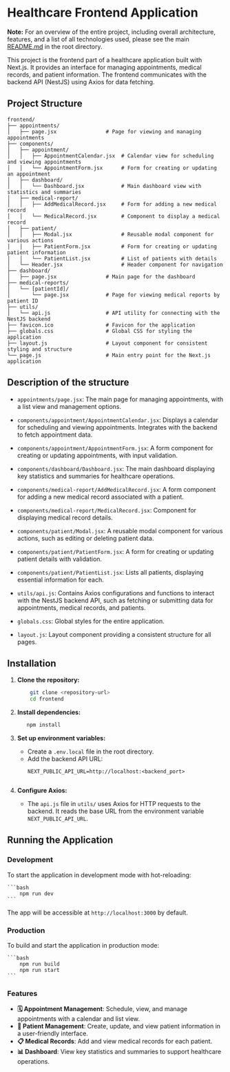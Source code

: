 # Healthcare Frontend Application

**Note:** For an overview of the entire project, including overall architecture, features, and a list of all technologies used, please see the main [README.md](../README.md) in the root directory.

This project is the frontend part of a healthcare application built with Next.js. It provides an interface for managing appointments, medical records, and patient information. The frontend communicates with the backend API (NestJS) using Axios for data fetching.

## Project Structure

```plaintext
frontend/
├── appointments/
│   ├── page.jsx                # Page for viewing and managing appointments
├── components/
│   ├── appointment/
│   │   ├── AppointmentCalendar.jsx  # Calendar view for scheduling and viewing appointments
│   │   └── AppointmentForm.jsx      # Form for creating or updating an appointment
│   ├── dashboard/
│   │   └── Dashboard.jsx            # Main dashboard view with statistics and summaries
│   ├── medical-report/
│   │   ├── AddMedicalRecord.jsx     # Form for adding a new medical record
│   │   └── MedicalRecord.jsx        # Component to display a medical record
│   ├── patient/
│   │   ├── Modal.jsx                # Reusable modal component for various actions
│   │   ├── PatientForm.jsx          # Form for creating or updating patient information
│   │   └── PatientList.jsx          # List of patients with details
│   └── Header.jsx                   # Header component for navigation
├── dashboard/
│   ├── page.jsx                # Main page for the dashboard
├── medical-reports/
│   └── [patientId]/
│       └── page.jsx            # Page for viewing medical reports by patient ID
├── utils/
│   └── api.js                  # API utility for connecting with the NestJS backend
├── favicon.ico                 # Favicon for the application
├── globals.css                 # Global CSS for styling the application
├── layout.js                   # Layout component for consistent styling and structure
└── page.js                     # Main entry point for the Next.js application
```

## Description of the structure 

- `appointments/page.jsx`: The main page for managing appointments, with a list view and management options.

- `components/appointment/AppointmentCalendar.jsx`: Displays a calendar for scheduling and viewing appointments. Integrates with the backend to fetch appointment data.

- `components/appointment/AppointmentForm.jsx`: A form component for creating or updating appointments, with input validation.

- `components/dashboard/Dashboard.jsx`: The main dashboard displaying key statistics and summaries for healthcare operations.

- `components/medical-report/AddMedicalRecord.jsx`: A form component for adding a new medical record associated with a patient.

- `components/medical-report/MedicalRecord.jsx`: Component for displaying medical record details.

- `components/patient/Modal.jsx`: A reusable modal component for various actions, such as editing or deleting patient data.

- `components/patient/PatientForm.jsx`: A form for creating or updating patient details with validation.

- `components/patient/PatientList.jsx`: Lists all patients, displaying essential information for each.

- `utils/api.js`: Contains Axios configurations and functions to interact with the NestJS backend API, such as fetching or submitting data for appointments, medical records, and patients.

- `globals.css`: Global styles for the entire application.

- `layout.js`: Layout component providing a consistent structure for all pages.


## Installation 

1. **Clone the repository:**

    ```bash
        git clone <repository-url>
        cd frontend
    ```

2. **Install dependencies:**

    ```bash
       npm install
    ```

3. **Set up environment variables:**

    - Create a `.env.local` file in the root directory.
    - Add the backend API URL:
         ```plaintext
      NEXT_PUBLIC_API_URL=http://localhost:<backend_port>
    ```

4. **Configure Axios:**
    - The `api.js` file in `utils/` uses Axios for HTTP requests to the backend. It reads the base URL from the environment variable `NEXT_PUBLIC_API_URL`.


## Running the Application 

### Development 

To start the application in development mode with hot-reloading:

    ```bash
        npm run dev
    ```
The app will be accessible at `http://localhost:3000` by default.

### Production 

To build and start the application in production mode:

    ```bash
        npm run build
        npm run start
    ```

### Features

- **🗓️ Appointment Management**: Schedule, view, and manage appointments with a calendar and list view.
- **👤 Patient Management**: Create, update, and view patient information in a user-friendly interface.
- **📋 Medical Records**: Add and view medical records for each patient.
- **📊 Dashboard**: View key statistics and summaries to support healthcare operations.
